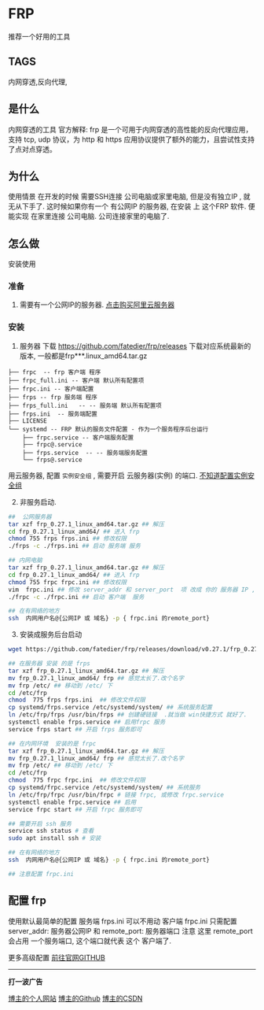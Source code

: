 
# FRP
推荐一个好用的工具
## TAGS
内网穿透,反向代理,
## 是什么
内网穿透的工具
官方解释: frp 是一个可用于内网穿透的高性能的反向代理应用，支持 tcp, udp 协议，为 http 和 https 应用协议提供了额外的能力，且尝试性支持了点对点穿透。
## 为什么
使用情景
在开发的时候 需要SSH连接 公司电脑或家里电脑, 但是没有独立IP , 就无从下手了. 
这时候如果你有一个 有公网IP 的服务器, 在安装 上 这个FRP 软件. 便能实现 在家里连接 公司电脑. 公司连接家里的电脑了. 

## 怎么做
安装使用 
### 准备
1. 需要有一个公网IP的服务器.  [点击购买阿里云服务器](https://promotion.aliyun.com/ntms/yunparter/invite.html?userCode=9dt7yvhg)
### 安装
1. 服务器
下载 https://github.com/fatedier/frp/releases  下载对应系统最新的版本, 一般都是frp***.linux_amd64.tar.gz
```目录结构
├── frpc  -- frp 客户端 程序
├── frpc_full.ini -- 客户端 默认所有配置项
├── frpc.ini -- 客户端配置
├── frps -- frp 服务端 程序
├── frps_full.ini   -- -- 服务端 默认所有配置项
├── frps.ini  -- 服务端配置
├── LICENSE
└── systemd -- FRP 默认的服务文件配置 - 作为一个服务程序后台运行
    ├── frpc.service -- 客户端服务配置
    ├── frpc@.service
    ├── frps.service  -- -- 服务端服务配置
    └── frps@.service
```
用云服务器, 配置 `实例安全组` , 需要开启 云服务器(实例) 的端口.
 [不知道配置实例安全组](https://help.aliyun.com/document_detail/25471.html)

2. 非服务启动.

```bash
##  公网服务器
tar xzf frp_0.27.1_linux_amd64.tar.gz ## 解压
cd frp_0.27.1_linux_amd64/ ## 进入 frp
chmod 755 frps frps.ini ## 修改权限
./frps -c ./frps.ini ## 启动 服务端 服务

## 内网电脑
tar xzf frp_0.27.1_linux_amd64.tar.gz ## 解压
cd frp_0.27.1_linux_amd64/ ## 进入 frp
chmod 755 frpc frpc.ini ## 修改权限
vim  frpc.ini ## 修改 server_addr 和 server_port  项 改成 你的 服务器 IP , 在服务器上 6000 就代表这台内网电脑
./frpc -c ./frpc.ini ## 启动 客户端  服务

## 在有网络的地方
ssh  内网用户名@{公网IP 或 域名} -p { frpc.ini 的remote_port}

```

3. 安装成服务后台启动
```bash
wget https://github.com/fatedier/frp/releases/download/v0.27.1/frp_0.27.1_linux_amd64.tar.gz ## 下载

## 在服务器 安装 的是 frps
tar xzf frp_0.27.1_linux_amd64.tar.gz ## 解压
mv frp_0.27.1_linux_amd64/ frp ## 感觉太长了.改个名字
mv frp /etc/ ## 移动到 /etc/ 下
cd /etc/frp
chmod  775 frps frps.ini  ## 修改文件权限
cp systemd/frps.service /etc/systemd/system/ ## 系统服务配置
ln /etc/frp/frps /usr/bin/frps ## 创建硬链接  .就当做 win快捷方式 就好了.
systemctl enable frps.service ## 启用frpc 服务
service frps start ## 开启 frps 服务即可

## 在内网环境  安装的是 frpc
tar xzf frp_0.27.1_linux_amd64.tar.gz ## 解压
mv frp_0.27.1_linux_amd64/ frp ## 感觉太长了.改个名字
mv frp /etc/ ## 移动到 /etc/ 下
cd /etc/frp
chmod  775 frpc frpc.ini  ## 修改文件权限
cp systemd/frpc.service /etc/systemd/system/ ## 系统服务
ln /etc/frp/frpc /usr/bin/frpc # 链接 frpc, 或修改 frpc.service 
systemctl enable frpc.service ## 启用
service frpc start ## 开启 frpc 服务即可

## 需要开启 ssh 服务
service ssh status # 查看
sudo apt install ssh # 安装

## 在有网络的地方
ssh  内网用户名@{公网IP 或 域名} -p { frpc.ini 的remote_port}

## 注意配置 frpc.ini

```
## 配置 frp
使用默认最简单的配置 
服务端 frps.ini  可以不用动
客户端 frpc.ini  只需配置  server_addr: 服务器公网IP 和 remote_port: 服务器端口
注意 这里  remote_port  会占用 一个服务端口, 这个端口就代表 这个 客户端了.

更多高级配置
 [前往官网GITHUB](https://github.com/fatedier/frp/blob/master/README_zh.md)

****
**打一波广告**

[博主的个人网站](http://zhedream.com)
[博主的Github](http://zhedream.com)
[博主的CSDN](https://me.csdn.net/u011434569)
